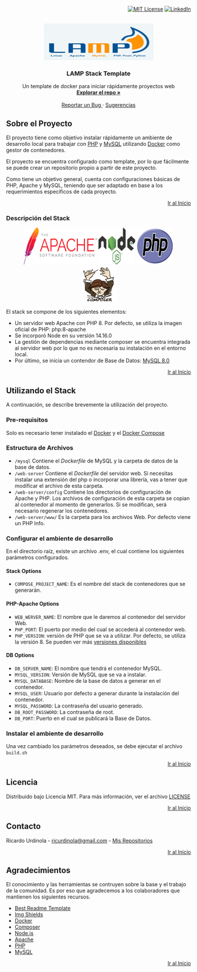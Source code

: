 <div id="top"></div>
<div align="right">

  [![MIT License][license-shield]][license-url]
  [![LinkedIn][linkedin-shield]][linkedin-url]

</div>

<br/>
<div align="center">
  <a href="https://github.com/ricurdinola/docker-lamp-stack">
    <img src="images/lamp.jpg" alt="Logo" width="300" height="100">
  </a>

  <h3 align="center">LAMP Stack Template</h3>

  <p align="center">
    Un template de docker para iniciar rápidamente proyectos web
    <br />
    <a href="https://github.com/ricurdinola/docker-lamp-stack"><strong>Explorar el repo »</strong></a>
    <br />
    <br />
    <a href="https://github.com/ricurdinola/docker-lamp-stack/issues">Reportar un Bug </a>
    ·
    <a href="https://github.com/ricurdinola/docker-lamp-stack/issues">Sugerencias </a>
  </p>
</div>

## Sobre el Proyecto
El proyecto tiene como objetivo instalar rápidamente un ambiente de desarrollo local para trabajar
con [PHP](https://www.php.net/) y [MySQL](https://www.mysql.com/)
utilizando [Docker](https://www.docker.com) como gestor de contenedores.

El proyecto se encuentra configurado como template, por lo que fácilmente se puede crear un repositorio
propio a partir de este proyecto.

Como tiene un objetivo general, cuenta con configuraciones básicas de PHP, Apache y MySQL, teniendo que 
ser adaptado en base a los requerimientos específicos de cada proyecto. 

<p align="right"><a href="#top">Ir al Inicio</a></p>

### Descripción del Stack
<div align="center">
    <img src="images/apache.png" alt="Logo" width="200" height="100">
    <img src="images/node.svg" alt="Logo" width="100" height="100">
    <img src="images/php.svg" alt="Logo" width="100" height="100">
    <img src="images/composer.png" alt="Logo" width="100" height="100">
</div>

El stack se compone de los siguientes elementos:

* Un servidor web Apache con PHP 8. Por defecto, se utiliza la imagen oficial de PHP: php:8-apache
* Se incorporó Node en su versión 14.16.0
* La gestión de dependencias mediante composer se encuentra integrada al servidor web por lo que no es necesaria su instalación en el entorno local.
* Por último, se inicia un contendor de Base de Datos: [MySQL 8.0](https://www.mysql.com/)

<p align="right"><a href="#top">Ir al Inicio</a></p>

## Utilizando el Stack
A continuación, se describe brevemente la utilización del proyecto.

### Pre-requisitos
Solo es necesario tener instalado el [Docker](https://www.docker.com/products/docker-desktop) y el [Docker Compose](https://docs.docker.com/compose/install/)

### Estructura de Archivos
* `/mysql` Contiene el _Dockerfile_ de MySQL y la carpeta de datos de la base de datos.
* `/web-server` Contiene el _Dockerfile_ del servidor web. Si necesitas instalar una extensión del 
php o incorporar una librería, vas a tener que modificar el archivo de esta carpeta.
* `/web-server/config` Contiene los directorios de configuración de Apache y PHP. Los archivos de 
configuración de esta carpeta se copian al contenedor al momento de generarlos. Si se modifican, será necesario
  regenerar los contenedores.
* `/web-server/www/` Es la carpeta para los archivos Web. Por defecto viene un PHP Info.

### Configurar el ambiente de desarrollo
En el directorio raíz, existe un archivo .env, el cual contiene los siguientes parámetros configurados.

#### Stack Options
* `COMPOSE_PROJECT_NAME`: Es el nombre del stack de contenedores que se generarán.

#### PHP-Apache Options
* `WEB_WERVER_NAME`: El nombre que le daremos al contenedor del servidor Web.
* `PHP_PORT`: El puerto por medio del cual se accederá al contenedor web.
* `PHP_VERSION`:  versión de PHP que se va a utilizar. Por defecto, se utiliza la versión 8. Se pueden
ver más [versiones disponibles](https://github.com/docker-library/docs/blob/master/php/README.md#supported-tags-and-respective-dockerfile-links)

#### DB Options
* `DB_SERVER_NAME`: El nombre que tendrá el contenedor MySQL.
* `MYSQL_VERSION`: Versión de MySQL que se va a instalar.
* `MYSQL_DATABASE`: Nombre de la base de datos a generar en el contenedor.
* `MYSQL_USER`: Usuario por defecto a generar durante la instalación del contenedor.
* `MYSQL_PASSWORD`: La contraseña del usuario generado.
* `DB_ROOT_PASSWORD`: La contraseña de root.
* `DB_PORT`: Puerto en el cual se publicará la Base de Datos.


### Instalar el ambiente de desarrollo
Una vez cambiado los parámetros deseados, se debe ejecutar el archivo `build.sh`

<p align="right"><a href="#top">Ir al Inicio</a></p>


## Licencia
Distribuido bajo Licencia MIT. Para más información, ver el archivo
[LICENSE](https://github.com/ricurdinola/docker-lamp-stack/blob/main/LICENSE)

<p align="right"><a href="#top">Ir al Inicio</a></p>

## Contacto
Ricardo Urdinola - ricurdinola@gmail.com - [Mis Repositorios](https://github.com/ricurdinola?tab=repositories)

<p align="right"><a href="#top">Ir al Inicio</a></p>

## Agradecimientos
El conocimiento y las herramientas se contruyen sobre la base y el trabajo de la comunidad.
Es por eso que agradecemos a los colaboradores que mantienen los siguientes recursos.

* [Best Readme Template](https://github.com/othneildrew/Best-README-Template)
* [Img Shields](https://shields.io)
* [Docker](https://www.docker.com/)
* [Composer](https://getcomposer.org/)
* [Node.js](https://nodejs.org/)
* [Apache](https://httpd.apache.org/)
* [PHP](https://www.php.net/)
* [MySQL](https://www.mysql.com/)

<p align="right"><a href="#top">Ir al Inicio</a></p>

[license-shield]: https://img.shields.io/github/license/ricurdinola/docker-lamp-stack?style=for-the-badge

[license-url]: https://github.com/ricurdinola/docker-lamp-stack/blob/main/LICENSE

[linkedin-shield]: https://img.shields.io/badge/-LinkedIn-black.svg?style=for-the-badge&logo=linkedin&colorB=555

[linkedin-url]: https://www.linkedin.com/in/urdinolaricardo/